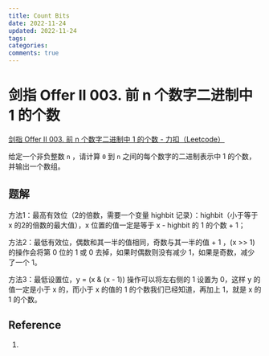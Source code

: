 ```yaml
---
title: Count Bits
date: 2022-11-24
updated: 2022-11-24
tags: 
categories: 
comments: true
---
```


# 剑指 Offer II 003. 前 n 个数字二进制中 1 的个数

[剑指 Offer II 003. 前 n 个数字二进制中 1 的个数 - 力扣（Leetcode）](https://leetcode.cn/problems/w3tCBm/description/)

给定一个非负整数 `n` ，请计算 `0` 到 `n` 之间的每个数字的二进制表示中 1 的个数，并输出一个数组。

## 题解

方法1：最高有效位（2的倍数，需要一个变量 highbit 记录）：highbit（小于等于 x 的2的倍数的最大值），x 位置的值一定是等于 x - highbit 的 1 的个数 + 1；

方法2：最低有效位，偶数和其一半的值相同，奇数与其一半的值 + 1 ，(x >> 1) 的操作会将第 0 位的 1 或 0 去掉，如果时偶数则没有减少 1，如果是奇数，减少了一个 1。

方法3：最低设置位，y = (x & (x - 1)) 操作可以将左右侧的 1 设置为 0，这样 y 的值一定是小于 x 的，而小于 x 的值的 1 的个数我们已经知道，再加上 1，就是 x 的 1 的个数。

## Reference 

1. 
